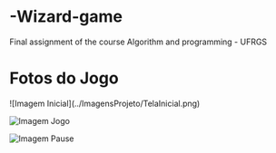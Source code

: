 # -Wizard-game
Final assignment of the course Algorithm and programming - UFRGS

<h1> Fotos do Jogo </h1>

<div>
  ![Imagem Inicial](../ImagensProjeto/TelaInicial.png)


  ![Imagem Jogo](../ImagensProjeto/TelaJogo.png)


  ![Imagem Pause](../ImagensProjeto/TelaPause.png)
</div>
